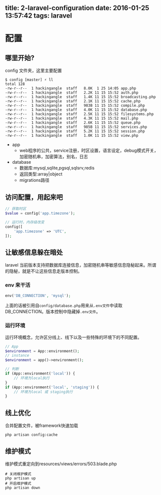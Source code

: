title: 2-laravel-configuration
date: 2016-01-25 13:57:42
tags: laravel
---

# 配置

## 哪里开始?

config 文件夹，这里主要配置
``` shell
$ config [master] ⚡ ll
total 128
-rw-r--r--  1 hackingangle  staff   8.0K  1 25 14:05 app.php
-rw-r--r--  1 hackingangle  staff   2.2K 11 15 15:52 auth.php
-rw-r--r--  1 hackingangle  staff   1.4K 11 15 15:52 broadcasting.php
-rw-r--r--  1 hackingangle  staff   2.1K 11 15 15:52 cache.php
-rw-r--r--  1 hackingangle  staff   983B 11 15 15:52 compile.php
-rw-r--r--  1 hackingangle  staff   4.0K 11 15 15:52 database.php
-rw-r--r--  1 hackingangle  staff   2.5K 11 15 15:52 filesystems.php
-rw-r--r--  1 hackingangle  staff   4.3K 11 15 15:52 mail.php
-rw-r--r--  1 hackingangle  staff   2.6K 11 15 15:52 queue.php
-rw-r--r--  1 hackingangle  staff   985B 11 15 15:52 services.php
-rw-r--r--  1 hackingangle  staff   5.2K 11 15 15:52 session.php
-rw-r--r--  1 hackingangle  staff   1.0K 11 15 15:52 view.php
```

- app
    - web程序的公共，service注册，时区设置，语言设定，debug模式开关，加密随机串，加密算法，别名，日志
- database
    - 数据库:mysql,sqlite,pgsql,sqlsrv,redis
    - 返回类型:array|object
    - migrations路径

## 访问配置，用起来吧
``` php
// 获取时区
$value = config('app.timezone');

// 运行时，内存级改变
config([
    'app.timezone' => 'UTC',
]);
```

## 让敏感信息躲在暗处

laravel 当前版本支持把数据库连接信息，加密随机串等敏感信息隐秘起来。所谓的隐秘，就是不让这些信息走版本控制。

### env 来干活

``` php
env('DB_CONNECTION', 'mysql');
```
上面的话被引用自`config/database.php`用来从`.env文件`中读取DB_CONNECTION。版本控制中隐藏掉`.env文件`。

### 运行环境

运行环境概念，允许区分线上、线下以及一些特殊的环境下的不同配置。

``` php
// App
$environment = App::environment();
// instance
$environment = app()->environment();

// 判断
if (App::environment('local')) {
    // 环境为local执行
}
if (App::environment('local', 'staging')) {
    // 环境为local 或 staging执行
}
```

## 线上优化

合并配置文件，被framework快速加载

``` shell
php artisan config:cache
```
## 维护模式

维护模式重定向到resources/views/errors/503.blade.php

``` shell
# 关闭维护模式
php artisan up
# 开启维护模式
php artisan down
```

